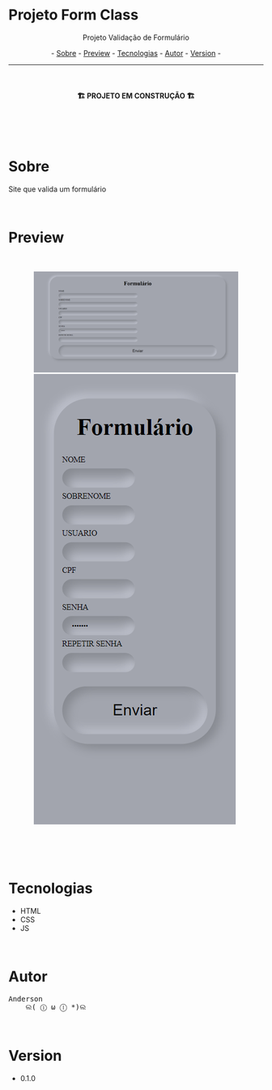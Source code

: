 # Projeto Form Class

<p align="center">Projeto Validação de Formulário</p>

<p align="center"> -
  <a href="#sobre">Sobre</a> -
  <a href="#preview">Preview</a> -
  <a href="#tecnologias">Tecnologias</a> -
  <a href="#autor">Autor</a> -
  <a href="#version">Version</a> -
</p>

---

<br>

<h4 align="center">🏗️ PROJETO EM CONSTRUÇÃO 🏗️</h4>

<br>
<br>
<br>

# Sobre
<p >Site que valida um formulário</p>

<br>

# Preview
<div style="margin: 50px">
  <img  alt="Tela do pc" title="Tela do pc" src="GitHub\c1.png"/>
  <img style=""  alt="Tela do celular" title="Tela do celular" src="GitHub\c2.png" />
</div>

<br>

# Tecnologias

 - HTML
 - CSS
 - JS
  
<br>

# Autor
<pre>
Anderson
    ଲ( ⓛ ω ⓛ *)ଲ
</pre>


<br>

# Version
- 0.1.0


